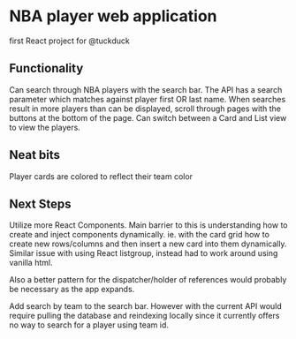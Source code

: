 # NBA player web application
first React project for @tuckduck
## Functionality
Can search through NBA players with the search bar. The API has a search parameter which matches against player first OR last name.
When searches result in more players than can be displayed, scroll through pages with the buttons at the bottom of the page. 
Can switch between a Card and List view to view the players.
## Neat bits
Player cards are colored to reflect their team color
## Next Steps
Utilize more React Components. Main barrier to this is understanding how to create and inject components dynamically. ie. with the card
grid how to create new rows/columns and then insert a new card into them dynamically. Similar issue with using React listgroup, instead
had to work around using vanilla html. 

Also a better pattern for the dispatcher/holder of references would probably be necessary as the app expands.

Add search by team to the search bar. However with the current API would require pulling the database and reindexing locally since
it currently offers no way to search for a player using team id.
